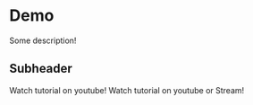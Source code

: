 # Demo

Some description!

## Subheader

Watch tutorial on youtube!
Watch tutorial on youtube or Stream!
